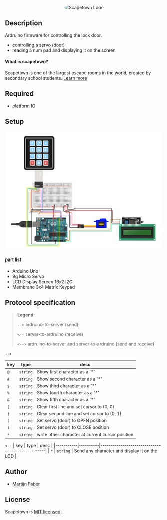 <p align="center">
  <img src="https://avatars.githubusercontent.com/u/85075638" width="280" alt="Scapetown Logo" style="border-radius:50%" />
</p>

## Description
Ardruino firmware for controlling the lock door.

- controlling a servo (door)
- reading a num pad and displaying it on the screen 

#### What is scapetown?
Scapetown is one of the largest escape rooms in the world, created by secondary school students. [Learn more](https://jegaathetmaken.nl/scapetown/)

## Required

- platform IO

## Setup
<p align="center">
  <img src="https://raw.githubusercontent.com/Scapetown/keypad/main/schema.png" width="800" alt="schema" />
</p>

#### part list

- Arduino Uno
- 9g Micro Servo
- LCD Display Screen 16x2 I2C
- Membrane 3x4 Matrix Keypad

## Protocol specification

> **Legend:**
>
> `-->` ardruino-to-server (send)
>
> `<--` server-to-ardruino (receive)
> 
> `<-->` ardruino-to-server and server-to-ardruino (send and receive)

`-->`

| key       | type     | desc                                             |
|-----------|----------|--------------------------------------------------|
| `@`       | `string` | Show first character as a '*'                    |
| `#`       | `string` | Show second character as a '*'                   |
| `$`       | `string` | Show third character as a '*'                    |
| `%`       | `string` | Show fourth character as a '*'                   |
| `&`       | `string` | Show fifth character as a '*'                    |
| `[`       | `string` | Clear first line and set cursor to (0, 0)        |
| `]`       | `string` | Clear second line and set cursor to (0, 1)       |
| `(`       | `string` | Set servo (door) to OPEN position                |
| `)`       | `string` | Set servo (door) to CLOSE position               |
| `*`       | `string` | write other character at current cursor position |

`<--`
| key       | type     | desc                                             |
|-----------|----------|--------------------------------------------------|
| `*`       | `string` | Send any character and display it on the LCD     |


## Author
- [Martijn Faber](https://github.com/Martijn-Faber)

## License

Scapetown is [MIT licensed](LICENSE).